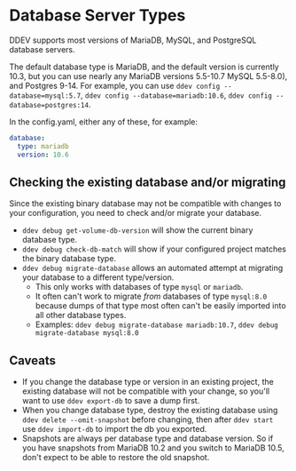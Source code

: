# Database Server Types

DDEV supports most versions of MariaDB, MySQL, and PostgreSQL database servers.

The default database type is MariaDB, and the default version is currently 10.3, but you can use nearly any MariaDB versions 5.5-10.7  MySQL 5.5-8.0), and Postgres 9-14. For example, you can use `ddev config --database=mysql:5.7`, `ddev config --database=mariadb:10.6`, `ddev config --database=postgres:14`.

In the config.yaml, either any of these, for example:

```yaml
database: 
  type: mariadb
  version: 10.6
```

## Checking the existing database and/or migrating

Since the existing binary database may not be compatible with changes to your configuration, you need to check and/or migrate your database.

* `ddev debug get-volume-db-version` will show the current binary database type.
* `ddev debug check-db-match` will show if your configured project matches the binary database type.
* `ddev debug migrate-database` allows an automated attempt at migrating your database to a different type/version.
    * This only works with databases of type `mysql` or `mariadb`.
    * It often can't work to migrate *from* databases of type `mysql:8.0` because dumps of that type most often can't be easily imported into all other database types.
    * Examples: `ddev debug migrate-database mariadb:10.7`, `ddev debug migrate-database mysql:8.0`

## Caveats

* If you change the database type or version in an existing project, the existing database will not be compatible with your change, so you'll want to use `ddev export-db` to save a dump first.
* When you change database type, destroy the existing database using `ddev delete --omit-snapshot` before changing, then after `ddev start` use `ddev import-db` to import the db you exported.
* Snapshots are always per database type and database version. So if you have snapshots from MariaDB 10.2 and you switch to MariaDB 10.5, don't expect to be able to restore the old snapshot.
